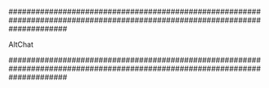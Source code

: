 #############################################################################################################################

AltChat

#############################################################################################################################
